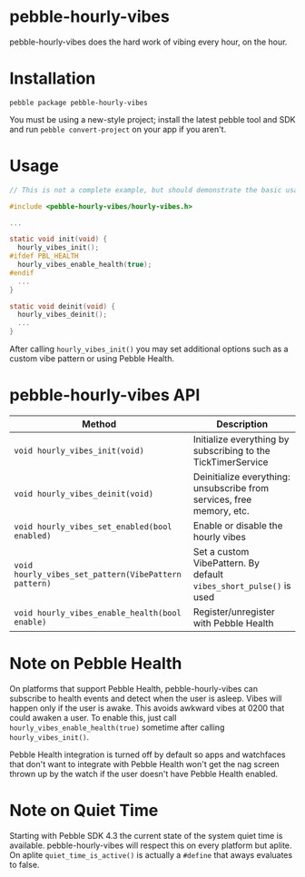 # pebble-hourly-vibes

pebble-hourly-vibes does the hard work of vibing every hour, on the hour.

# Installation

```
pebble package pebble-hourly-vibes
```

You must be using a new-style project; install the latest pebble tool and SDK and run `pebble convert-project` on your app if you aren't.

# Usage

```c
// This is not a complete example, but should demonstrate the basic usage

#include <pebble-hourly-vibes/hourly-vibes.h>

...

static void init(void) {
  hourly_vibes_init();
#ifdef PBL_HEALTH
  hourly_vibes_enable_health(true);
#endif
  ...
}

static void deinit(void) {
  hourly_vibes_deinit();
  ...
}
```

After calling `hourly_vibes_init()` you may set additional options such as a custom vibe pattern or using Pebble Health.

# pebble-hourly-vibes API

| Method | Description |
|--------|---------|
| `void hourly_vibes_init(void)` | Initialize everything by subscribing to the TickTimerService |
| `void hourly_vibes_deinit(void)` | Deinitialize everything: unsubscribe from services, free memory, etc. |
| `void hourly_vibes_set_enabled(bool enabled)` | Enable or disable the hourly vibes |
| `void hourly_vibes_set_pattern(VibePattern pattern)` | Set a custom VibePattern. By default `vibes_short_pulse()` is used |
| `void hourly_vibes_enable_health(bool enable)` | Register/unregister with Pebble Health |

# Note on Pebble Health

On platforms that support Pebble Health, pebble-hourly-vibes can subscribe to health events and detect when the user is asleep. Vibes will happen only if the user is awake. This avoids awkward vibes at 0200 that could awaken a user. To enable this, just call `hourly_vibes_enable_health(true)` sometime after calling `hourly_vibes_init()`.

Pebble Health integration is turned off by default so apps and watchfaces that don't want to integrate with Pebble Health won't get the nag screen thrown up by the watch if the user doesn't have Pebble Health enabled.

# Note on Quiet Time

Starting with Pebble SDK 4.3 the current state of the system quiet time is available. pebble-hourly-vibes will respect this on every platform but aplite. On aplite `quiet_time_is_active()` is actually a `#define` that aways evaluates to false.
